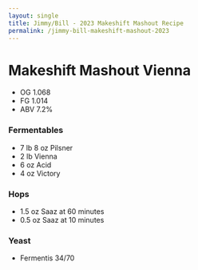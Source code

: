 ```yaml
---
layout: single
title: Jimmy/Bill - 2023 Makeshift Mashout Recipe
permalink: /jimmy-bill-makeshift-mashout-2023
---
```


# Makeshift Mashout Vienna

- OG 1.068
- FG 1.014
- ABV 7.2%

### Fermentables
- 7 lb 8 oz Pilsner 
- 2 lb Vienna 
- 6 oz Acid 
- 4 oz Victory 

### Hops
- 1.5 oz Saaz at 60 minutes
- 0.5 oz Saaz at 10 minutes

### Yeast
- Fermentis 34/70